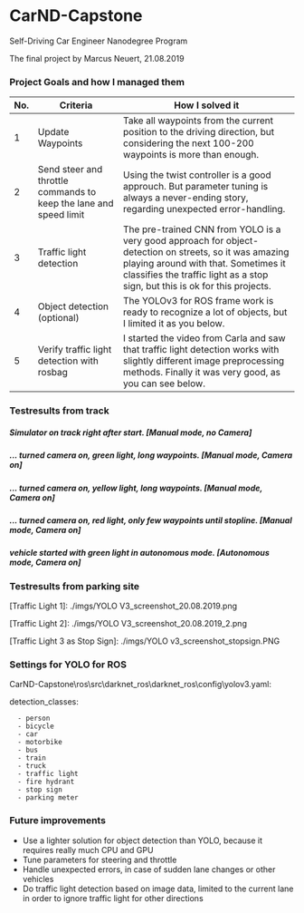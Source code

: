# CarND-Capstone
Self-Driving Car Engineer Nanodegree Program

The final project by Marcus Neuert, 21.08.2019

### Project Goals and how I managed them

No. | Criteria | How I solved it 
---|---------|---------------
1|Update Waypoints|Take all waypoints from the current position to the driving direction, but considering the next 100-200 waypoints is more than enough.
2|Send steer and throttle commands to keep the lane and speed limit|Using the twist controller is a good approuch. But parameter tuning is always a never-ending story, regarding unexpected error-handling.
3|Traffic light detection|The pre-trained CNN from YOLO is a very good approach for object-detection on streets, so it was amazing playing around with that. Sometimes it classifies the traffic light as a stop sign, but this is ok for this projects.
4|Object detection (optional)|The YOLOv3 for ROS frame work is ready to recognize a lot of objects, but I limited it as you below.
5|Verify traffic light detection with rosbag|I started the video from Carla and saw that traffic light detection works with slightly different image preprocessing methods. Finally it was very good, as you can see below.

### Testresults from track

##### Simulator on track right after start. [Manual mode, no Camera] 

[image1]: ./imgs/track_start_default.png "track_start_default"

[track_start_default]: ./imgs/track_start_default.png

##### ... turned camera on, green light, long waypoints. [Manual mode, Camera on] 

[image2]: imgs/track_start_camera.png "track_start_camera"

[track_start_camera]: ./imgs/track_start_camera.png

##### ... turned camera on, yellow light, long waypoints. [Manual mode, Camera on] 
[track_start_camera_yellow]: ./imgs/track_start_camera_yellow.png

##### ... turned camera on, red light, only few waypoints until stopline. [Manual mode, Camera on] 
[track_start_camera_red]: ./imgs/track_start_camera_red.png

##### vehicle started with green light in autonomous mode. [Autonomous mode, Camera on] 
[track_run_green]: ./imgs/track_run_green.png

### Testresults from parking site

[Traffic Light 1]: ./imgs/YOLO V3_screenshot_20.08.2019.png

[Traffic Light 2]: ./imgs/YOLO V3_screenshot_20.08.2019_2.png

[Traffic Light 3 as Stop Sign]: ./imgs/YOLO v3_screenshot_stopsign.PNG

### Settings for YOLO for ROS 
CarND-Capstone\ros\src\darknet_ros\darknet_ros\config\yolov3.yaml:

detection_classes:

      - person
      - bicycle
      - car
      - motorbike
      - bus
      - train
      - truck
      - traffic light
      - fire hydrant
      - stop sign
      - parking meter
      
### Future improvements
* Use a lighter solution for object detection than YOLO, because it requires really much CPU and GPU
* Tune parameters for steering and throttle
* Handle unexpected errors, in case of sudden lane changes or other vehicles
* Do traffic light detection based on image data, limited to the current lane in order to ignore traffic light for other directions
